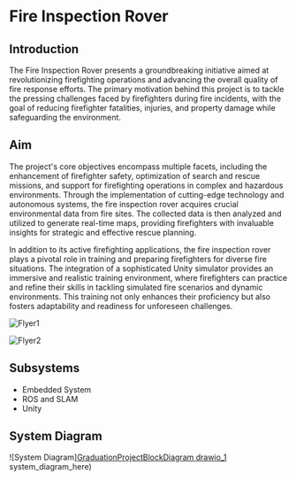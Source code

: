 # Fire Inspection Rover

## Introduction

The Fire Inspection Rover presents a groundbreaking initiative aimed at revolutionizing firefighting operations and advancing the overall quality of fire response efforts. The primary motivation behind this project is to tackle the pressing challenges faced by firefighters during fire incidents, with the goal of reducing firefighter fatalities, injuries, and property damage while safeguarding the environment.

## Aim

The project's core objectives encompass multiple facets, including the enhancement of firefighter safety, optimization of search and rescue missions, and support for firefighting operations in complex and hazardous environments. Through the implementation of cutting-edge technology and autonomous systems, the fire inspection rover acquires crucial environmental data from fire sites. The collected data is then analyzed and utilized to generate real-time maps, providing firefighters with invaluable insights for strategic and effective rescue planning.

In addition to its active firefighting applications, the fire inspection rover plays a pivotal role in training and preparing firefighters for diverse fire situations. The integration of a sophisticated Unity simulator provides an immersive and realistic training environment, where firefighters can practice and refine their skills in tackling simulated fire scenarios and dynamic environments. This training not only enhances their proficiency but also fosters adaptability and readiness for unforeseen challenges.

![Flyer1](https://github.com/ZiadHesham-99/GraduationProject/assets/76854651/00af0c9d-b93d-420e-8368-5100d2032947)

![Flyer2](https://github.com/ZiadHesham-99/GraduationProject/assets/76854651/f3bcab33-c71f-4836-86e7-f88f2a5710ae)


## Subsystems

- Embedded System
- ROS and SLAM
- Unity

## System Diagram

![System Diagram][GraduationProjectBlockDiagram drawio_1](https://github.com/ZiadHesham-99/GraduationProject/assets/76854651/ad63bf8b-967f-473a-b990-696f42467882)
system_diagram_here)

